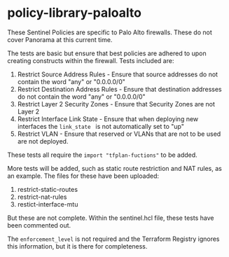 # policy-library-paloalto

These Sentinel Policies are specific to Palo Alto firewalls. These do not cover Panorama at this current time.

The tests are basic but ensure that best policies are adhered to upon creating constructs within the firewall. Tests included are:

1. Restrict Source Address Rules - Ensure that source addresses do not contain the word "any" or "0.0.0.0/0"
2. Restrict Destination Address Rules - Ensure that destination addresses do not contain the word "any" or "0.0.0.0/0"
3. Restrict Layer 2 Security Zones - Ensure that Security Zones are not Layer 2
4. Restrict Interface Link State - Ensure that when deploying new interfaces the `link_state ` is not automatically set to "up"
5. Restrict VLAN - Ensure that reserved or VLANs that are not to be used are not deployed.

These tests all require the `import "tfplan-fuctions"` to be added.

More tests will be added, such as static route restriction and NAT rules, as an example. The files for these have been uploaded:

1. restrict-static-routes
2. restrict-nat-rules
3. restict-interface-mtu

But these are not complete. Within the sentinel.hcl file, these tests have been commented out.

The `enforcement_level` is not required and the Terraform Registry ignores this information, but it is there for completeness.
